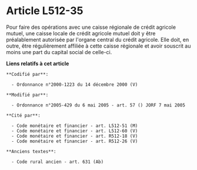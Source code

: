# Article L512-35

Pour faire des opérations avec une caisse régionale de crédit agricole mutuel, une caisse locale de crédit agricole mutuel
doit y être préalablement autorisée par l'organe central du crédit agricole. Elle doit, en outre, être régulièrement affiliée
à cette caisse régionale et avoir souscrit au moins une part du capital social de celle-ci.

**Liens relatifs à cet article**

	**Codifié par**:

	  - Ordonnance n°2000-1223 du 14 décembre 2000 (V)

	**Modifié par**:

	  - Ordonnance n°2005-429 du 6 mai 2005 - art. 57 () JORF 7 mai 2005

	**Cité par**:

	  - Code monétaire et financier - art. L512-51 (M)
	  - Code monétaire et financier - art. L512-60 (V)
	  - Code monétaire et financier - art. R512-18 (V)
	  - Code monétaire et financier - art. R512-26 (V)

	**Anciens textes**:

	  - Code rural ancien - art. 631 (Ab)
